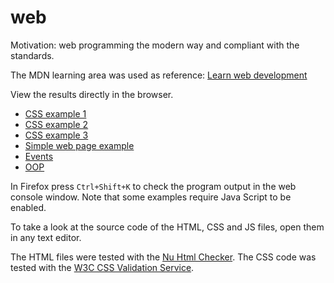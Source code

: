 # web
Motivation: web programming the modern way and compliant with the standards.

The MDN learning area was used as reference: [Learn web development](https://developer.mozilla.org/en-US/docs/Learn)

View the results directly in the browser.

* [CSS example 1](https://n3xus6.github.io/web/css-example-1.html)
* [CSS example 2](https://n3xus6.github.io/web/css-example-2.html)
* [CSS example 3](https://n3xus6.github.io/web/css-example-3.html)
* [Simple web page example](https://n3xus6.github.io/web/webpage-index.html)
* [Events](https://n3xus6.github.io/web/basic_events.html)
* [OOP](https://n3xus6.github.io/web/basic_oop.html)

In Firefox press `Ctrl+Shift+K` to check the program output in the web console window. Note that some examples require Java Script to be enabled.

To take a look at the source code of the HTML, CSS and JS files, open them in any text editor.

The HTML files were tested with the [Nu Html Checker](https://validator.w3.org/nu/about.html). The CSS code was tested with the [W3C CSS Validation Service](https://jigsaw.w3.org/css-validator/).
